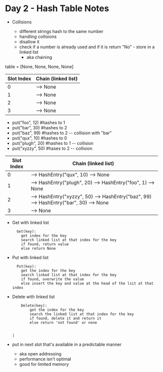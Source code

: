 # Day 2 - Hash Table Notes

- Collisions

  - different strings hash to the same number
  - handling collisions
  - disallow it
  - check if a number is already used and if it is return "No" - store in a linked list
    - aka chaining

table = [None, None, None, None]

| Slot Index | Chain (linked list) |
| ---------- | ------------------- |
| 0          | --> None            |
| 1          | --> None            |
| 2          | --> None            |
| 3          | --> None            |

- put("foo", 12) #hashes to 1
- put("bar", 30) #hashes to 2
- put("baz", 99) #hashes to 2 -- collision with "bar"
- put("qux", 10) #hashes to 0
- put("plugh", 20) #hashes to 1 -- collision
- put("xyzzy", 50) #hases to 2 -- collision

| Slot Index | Chain (linked list)                                                                   |
| ---------- | ------------------------------------------------------------------------------------- |
| 0          | --> HashEntry("qux", 10) --> None                                                     |
| 1          | --> HashEntry("plugh", 20) --> HashEntry("foo", 1) --> None                           |
| 2          | --> HashEntry("xyzzy", 50) --> HashEntry("baz", 99) --> HashEntry("bar", 30) --> None |
| 3          | --> None                                                                              |

- Get with linked list
  ```
    Get(key):
      get index for the key
      search linked list at that index for the key
      if found, return value
      else return None
  ```
- Put with linked list
  ```
    Put(key):
      get the index for the key
      search linked list at that index for the key
      if found, overwrite the value
      else insert the key and value at the head of the lsit at that index
  ```
- Delete with linked list

  ```
      Delete(key):
          get the index for the key
          search the linked list at that index for the key
          if found, delete it and return it
          else return 'not found' or none
  ```

                                                                         |

- put in next slot that's available in a predictable manner
  - aka open addressing
  - performance isn't optimal
  - good for limited memory
